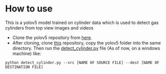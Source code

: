 # How to use
This is a yolov5 model trained on cylinder data which is used to detect gas cylinders from top view images and videos

- Clone the yolov5 repository from [here](https://github.com/ultralytics/yolov5). 
- After cloning, clone [this](https://github.com/Gokul-GMenon/cylinder-detection-yolov5/) repository, copy the yolov5 folder into the same directory. Then run the [detect_cylinder.py](https://github.com/Gokul-GMenon/cylinder-detection-yolov5/blob/main/detect_cylinder.py) file (As of now, on a windows machine) like:
```
python detect_cylinder.py --src [NAME OF SOURCE FILE] --dest [NAME OF DESTINATION FILE]
```
